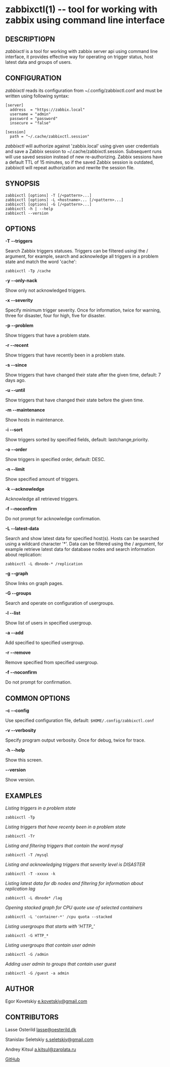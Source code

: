 zabbixctl(1) -- tool for working with zabbix using command line interface
===========

## DESCRIPTIOPN

*zabbixctl* is a tool for working with zabbix server api using command line
interface, it provides effective way for operating on trigger status,
host latest data and groups of users.

## CONFIGURATION

*zabbixctl* reads its configuration from  ~/.config/zabbixctl.conf and must be
written using following syntax:

    [server]
      address  = "https://zabbix.local"
      username = "admin"
      password = "password"
      insecure = "false"

    [session]
      path = "~/.cache/zabbixctl.session"

  *zabbixctl* will authorize against 'zabbix.local' using given user
credentials and save a Zabbix session to ~/.cache/zabbixctl.session.
Subsequent runs will use saved session instead of new re-authorizing.
Zabbix sessions have a default TTL of 15 minutes, so if the saved Zabbix
session is outdated, zabbixctl will repeat authorization and rewrite the
session file.

## SYNOPSIS

    zabbixctl [options] -T [/<pattern>...]
    zabbixctl [options] -L <hostname>... [/<pattern>...]
    zabbixctl [options] -G [/<pattern>...]
    zabbixctl -h | --help
    zabbixctl --version

## OPTIONS

**-T --triggers**

Search Zabbix triggers statuses. Triggers can be filtered usingi the /<pattern>
argument, for example, search and acknowledge all triggers in a problem state
and match the word 'cache':

`zabbixctl -Tp /cache`

**-y --only-nack**

Show only not acknowledged triggers.

**-x --severity**

Specify minimum trigger severity.  Once for information, twice for warning,
three for disaster, four for high, five for disaster.

**-p --problem**

Show triggers that have a problem state.

**-r --recent**

Show triggers that have recently been in a problem state.

**-s --since <date>**

Show triggers that have changed their state after the given time, default: 7
days ago.

**-u --until <date>**

Show triggers that have changed their state before the given time.

**-m --maintenance**

Show hosts in maintenance.

**-i --sort <fields>**

Show triggers sorted by specified fields, default: lastchange,priority.

**-o --order <order>**

Show triggers in specified order, default: DESC.

**-n --limit <amount>**

Show specified amount of triggers.

**-k --acknowledge**

Acknowledge all retrieved triggers.

**-f --noconfirm**

Do not prompt for acknowledge confirmation.

**-L --latest-data**

Search and show latest data for specified host(s). Hosts can be searched
using a wildcard character '*'.  Data can be filtered using the /<pattern>
argument, for example retrieve latest data for database nodes and search
information about replication:

`zabbixctl -L dbnode-* /replication`

**-g --graph**

Show links on graph pages.

**-G --groups**

Search and operate on configuration of usergroups.

**-l --list**

Show list of users in specified usergroup.

**-a --add**

Add specified <user> to specified usergroup.

**-r --remove**

Remove specified <user> from specified usergroup.

**-f --noconfirm**

Do not prompt for confirmation.

## COMMON OPTIONS

**-c --config <path>**

Use specified configuration file, default: `$HOME/.config/zabbixctl.conf`

**-v --verbosity**

Specify program output verbosity. Once for debug, twice for trace.

**-h --help**

Show this screen.

**--version**

Show version.

## EXAMPLES

*Listing triggers in a problem state*

```
zabbixctl -Tp
```

*Listing triggers that have recenty been in a problem state*

```
zabbixctl -Tr
```

*Listing and filtering triggers that contain the word mysql*

```
zabbixctl -T /mysql
```

*Listing and acknowledging triggers that severity level is DISASTER*

```
zabbixctl -T -xxxxx -k
```

*Listing latest data for db nodes and filtering for information about replication lag*

```
zabbixctl -L dbnode* /lag
```

*Opening stacked graph for CPU quote use of selected containers*

```
zabbixctl -L 'container-*' /cpu quota --stacked
```

*Listing usergroups that starts with 'HTTP_'*

```
zabbixctl -G HTTP_*
```

*Listing usergroups that contain user admin*

```
zabbixctl -G /admin
```

*Adding user admin to groups that contain user guest*

```
zabbixctl -G /guest -a admin
```

## AUTHOR

Egor Kovetskiy <e.kovetskiy@gmail.com>

## CONTRIBUTORS

Lasse Osterild <lasse@oesterild.dk>

Stanislav Seletskiy <s.seletskiy@gmail.com>

Andrey Kitsul <a.kitsul@zarplata.ru>

[GitHub](https://github.com/lasseoe/zabbixctl)
